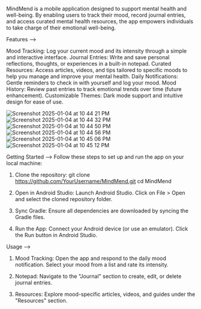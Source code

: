 MindMend is a mobile application designed to support mental health and well-being. By enabling users to track their mood, record journal entries, and access curated mental health resources, the app empowers individuals to take charge of their emotional well-being.

Features -->

Mood Tracking: Log your current mood and its intensity through a simple and interactive interface.
Journal Entries: Write and save personal reflections, thoughts, or experiences in a built-in notepad.
Curated Resources: Access articles, videos, and tips tailored to specific moods to help you manage and improve your mental health.
Daily Notifications: Gentle reminders to check in with yourself and log your mood.
Mood History: Review past entries to track emotional trends over time (future enhancement).
Customizable Themes: Dark mode support and intuitive design for ease of use.

![Screenshot 2025-01-04 at 10 44 21 PM](https://github.com/user-attachments/assets/13e3a2d9-5947-4bb5-9f6c-552b4cda680a)
![Screenshot 2025-01-04 at 10 44 32 PM](https://github.com/user-attachments/assets/6aa28c27-f01a-4b1a-bae0-2814c60e79a8)
![Screenshot 2025-01-04 at 10 44 50 PM](https://github.com/user-attachments/assets/a78edc9b-178e-430f-b355-9352f69a7374)
![Screenshot 2025-01-04 at 10 44 56 PM](https://github.com/user-attachments/assets/9a3be181-f524-4d44-b11e-59fe3b78c96c)
![Screenshot 2025-01-04 at 10 45 06 PM](https://github.com/user-attachments/assets/1af1e07f-22ae-45f9-8bd4-e7d870558dee)
![Screenshot 2025-01-04 at 10 45 12 PM](https://github.com/user-attachments/assets/c29415af-7cc2-4230-944b-08597cfbed0e)

Getting Started -->
Follow these steps to set up and run the app on your local machine:

1. Clone the repository:
      git clone https://github.com/YourUsername/MindMend.git
      cd MindMend
   
2. Open in Android Studio:
      Launch Android Studio.
      Click on File > Open and select the cloned repository folder.
   
3. Sync Gradle:
      Ensure all dependencies are downloaded by syncing the Gradle files.
   
4. Run the App:
      Connect your Android device (or use an emulator).
      Click the Run button in Android Studio.

Usage -->

1. Mood Tracking: Open the app and respond to the daily mood notification. Select your mood from a list and rate its intensity.

2. Notepad: Navigate to the "Journal" section to create, edit, or delete journal entries.

3. Resources: Explore mood-specific articles, videos, and guides under the "Resources" section.
